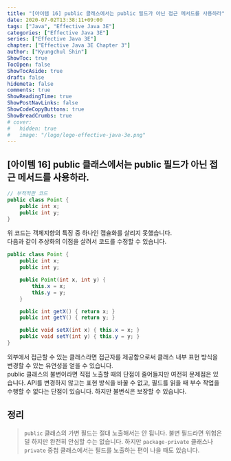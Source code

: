```yaml
---
title: "[아이템 16] public 클래스에서는 public 필드가 아닌 접근 메서드를 사용하라"
date: 2020-07-02T13:38:11+09:00
tags: ["Java", "Effective Java 3E"]
categories: ["Effective Java 3E"]
series: ["Effective Java 3E"]
chapter: ["Effective Java 3E Chapter 3"]
author: ["Kyungchul Shin"]
ShowToc: true
TocOpen: false
ShowTocAside: true
draft: false
hidemeta: false
comments: true
ShowReadingTime: true
ShowPostNavLinks: false
ShowCodeCopyButtons: true
ShowBreadCrumbs: true
# cover:
#   hidden: true
#   image: "/logo/logo-effective-java-3e.png"
---
```

## [아이템 16] public 클래스에서는 public 필드가 아닌 접근 메서드를 사용하라.

``` java
// 부적적한 코드
public class Point {
    public int x; 
    public int y;
}
```
위 코드는 객체지향의 특징 중 하나인 캡슐화를 살리지 못했습니다.</br>
다음과 같이 추상화의 이점을 살려서 코드를 수정할 수 있습니다.
``` java
public class Point {
    public int x;
    public int y;

    public Point(int x, int y) {
        this.x = x;
        this.y = y;
    }

    public int getX() { return x; }
    public int getY() { return y; }

    public void setX(int x) { this.x = x; }
    public void setY(int y) { this.y = y; }
}
```
외부에서 접근할 수 있는 클래스라면 접근자를 제공함으로써 클래스 내부 표현 방식을 변경할 수 있는 유연성을 얻을 수 있습니다. </br>
public 클래스의 불변이라면 직접 노출할 때의 단점이 줄어들지만 여전히 문제점은 있습니다. API를 변경하지 않고는 표현 방식을 바꿀 수 없고, 필드를 읽을 때 부수 작업을 수행할 수 없다는 단점이 있습니다. 하지만 불변식은 보장할 수 있습니다. 
## 정리
> `public` 클래스의 가변 필드는 절대 노출해서는 안 됩니다. 불변 필드라면 위험은 덜 하지만 완전히 안심할 수는 없습니다. 하지만 `package-private` 클래스나 `private` 중첩 클래스에서는 필드를 노출하는 편이 나을 때도 있습니다.